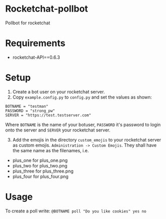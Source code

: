 # Rocketchat-pollbot
Pollbot for rocketchat

# Requirements
- rocketchat-API==0.6.3

# Setup
1. Create a bot user on your rocketchat server.
2. Copy `example.config.py` to `config.py` and set the values as shown:
```
BOTNAME = "testman"
PASSWORD = "strong_pw"
SERVER = "https://test.testserver.com"  
```

Where `BOTNAME` is the name of your botuser, 
`PASSWORD` it's password to login onto the server
and `SERVER` your rocketchat server.

3. Add the emojis in the directory `custom_emojis` to your rocketchat server as custom emojis.
`Administration -> Custom Emojis`. They shall have the same name as the filenames, i.e.
- plus_one  for  plus_one.png
- plus_two  for  plus_two.png
- plus_three  for  plus_three.png
- plus_four  for  plus_four.png


# Usage
To create a poll write:
`@BOTNAME poll "Do you like cookies" yes no`
